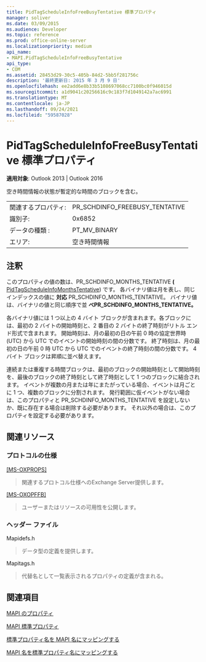 ```yaml
---
title: PidTagScheduleInfoFreeBusyTentative 標準プロパティ
manager: soliver
ms.date: 03/09/2015
ms.audience: Developer
ms.topic: reference
ms.prod: office-online-server
ms.localizationpriority: medium
api_name:
- MAPI.PidTagScheduleInfoFreeBusyTentative
api_type:
- COM
ms.assetid: 28453d29-30c5-405b-84d2-5bb5f281756c
description: '最終更新日: 2015 年 3 月 9 日'
ms.openlocfilehash: ee2add6e8b33b5108697068cc7100bc0f946015d
ms.sourcegitcommit: a1d9041c20256616c9c183f7d1049142a7ac6991
ms.translationtype: MT
ms.contentlocale: ja-JP
ms.lasthandoff: 09/24/2021
ms.locfileid: "59587028"
---
```

# <a name="pidtagscheduleinfofreebusytentative-canonical-property"></a>PidTagScheduleInfoFreeBusyTentative 標準プロパティ

  
  
**適用対象**: Outlook 2013 | Outlook 2016 
  
空き時間情報の状態が暫定的な時間のブロックを含む。
  
|||
|:-----|:-----|
|関連するプロパティ:  <br/> |PR_SCHDINFO_FREEBUSY_TENTATIVE  <br/> |
|識別子:  <br/> |0x6852  <br/> |
|データの種類 :   <br/> |PT_MV_BINARY  <br/> |
|エリア:  <br/> |空き時間情報  <br/> |
   
## <a name="remarks"></a>注釈

このプロパティの値の数は、PR_SCHDINFO_MONTHS_TENTATIVE **(** [PidTagScheduleInfoMonthsTentative](pidtagscheduleinfomonthstentative-canonical-property.md)) です。 各バイナリ値は月を表し、同じインデックスの値に **対応** PR_SCHDINFO_MONTHS_TENTATIVE。 バイナリ値は、バイナリの値と同じ順序で並 **べPR_SCHDINFO_MONTHS_TENTATIVE。**
  
各バイナリ値には 1 つ以上の 4 バイト ブロックが含まれます。各ブロックには、最初の 2 バイトの開始時刻と、2 番目の 2 バイトの終了時刻がリトル エンド形式で含まれます。 開始時刻は、月の最初の日の午前 0 時の協定世界時 (UTC) から UTC でのイベントの開始時刻の間の分数です。 終了時刻は、月の最初の日の午前 0 時 UTC から UTC でのイベントの終了時刻の間の分数です。 4 バイト ブロックは昇順に並べ替えます。
  
連続または重複する時間ブロックは、最初のブロックの開始時刻として開始時刻を、最後のブロックの終了時刻として終了時刻として 1 つのブロックに結合されます。 イベントが複数の月または年にまたがっている場合、イベントは月ごとに 1 つ、複数のブロックに分割されます。 発行範囲に仮イベントがない場合は、このプロパティと PR_SCHDINFO_MONTHS_TENTATIVE を設定しないか、既に存在する場合は削除する必要があります。 それ以外の場合は、このプロパティを設定する必要があります。 
  
## <a name="related-resources"></a>関連リソース

### <a name="protocol-specifications"></a>プロトコルの仕様

[[MS-OXPROPS]](https://msdn.microsoft.com/library/f6ab1613-aefe-447d-a49c-18217230b148%28Office.15%29.aspx)
  
> 関連するプロトコル仕様へのExchange Server提供します。
    
[[MS-OXOPFFB]](https://msdn.microsoft.com/library/1a527299-7211-4d27-a74c-b69bd0746320%28Office.15%29.aspx)
  
> ユーザーまたはリソースの可用性を公開します。
    
### <a name="header-files"></a>ヘッダー ファイル

Mapidefs.h
  
> データ型の定義を提供します。
    
Mapitags.h
  
> 代替名として一覧表示されるプロパティの定義が含まれる。
    
## <a name="see-also"></a>関連項目



[MAPI のプロパティ](mapi-properties.md)
  
[MAPI 標準プロパティ](mapi-canonical-properties.md)
  
[標準プロパティ名を MAPI 名にマッピングする](mapping-canonical-property-names-to-mapi-names.md)
  
[MAPI 名を標準プロパティ名にマッピングする](mapping-mapi-names-to-canonical-property-names.md)

